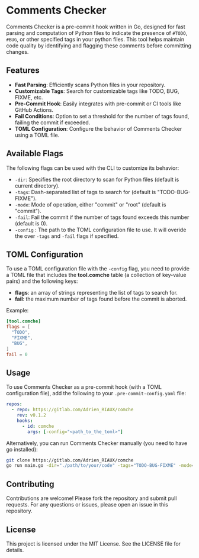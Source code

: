 # Comments Checker

Comments Checker is a pre-commit hook written in Go, designed for fast parsing and computation of Python files to indicate the presence of `#TODO`, `#BUG`, or other specified tags in your python files. This tool helps maintain code quality by identifying and flagging these comments before committing changes.

## Features

- **Fast Parsing**: Efficiently scans Python files in your repository.
- **Customizable Tags**: Search for customizable tags like TODO, BUG, FIXME, etc.
- **Pre-Commit Hook**: Easily integrates with pre-commit or CI tools like GitHub Actions.
- **Fail Conditions**: Option to set a threshold for the number of tags found, failing the commit if exceeded.
- **TOML Configuration**: Configure the behavior of Comments Checker using a TOML file.

## Available Flags

The following flags can be used with the CLI to customize its behavior:

- `-dir`: Specifies the root directory to scan for Python files (default is current directory).
- `-tags`: Dash-separated list of tags to search for (default is "TODO-BUG-FIXME").
- `-mode`: Mode of operation, either "commit" or "root" (default is "commit").
- `-fail`: Fail the commit if the number of tags found exceeds this number (default is 0).
- `-config` : The path to the TOML configuration file to use. It will overide the over `-tags` and `-fail` flags if specified.

## TOML Configuration

To use a TOML configuration file with the `-config` flag, you need to provide a TOML file that includes the **tool.comche** table (a collection of key-value pairs) and the following keys:
- **flags**: an array of strings representing the list of tags to search for.
- **fail**: the maximum number of tags found before the commit is aborted.

Example:
```toml
[tool.comche]
flags = [
  "TODO",
  "FIXME",
  "BUG",
]
fail = 0
```

## Usage

To use Comments Checker as a pre-commit hook (with a TOML configuration file), add the following to your `.pre-commit-config.yaml` file:

```yaml
repos:
  - repo: https://gitlab.com/Adrien_RIAUX/comche
    rev: v0.1.2
    hooks:
      - id: comche
        args: [-config="<path_to_the_toml>"]
```

Alternatively, you can run Comments Checker manually (you need to have go installed):

```bash
git clone https://gitlab.com/Adrien_RIAUX/comche
go run main.go -dir="./path/to/your/code" -tags="TODO-BUG-FIXME" -mode="commit" -fail=5
```

## Contributing

Contributions are welcome! Please fork the repository and submit pull requests. For any questions or issues, please open an issue in this repository.

## License

This project is licensed under the MIT License. See the LICENSE file for details.
